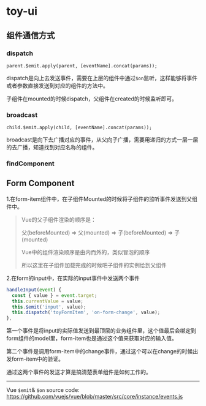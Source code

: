 # toy-ui

## 组件通信方式

### dispatch

`parent.$emit.apply(parent, [eventName].concat(params));`

dispatch是向上去发送事件，需要在上层的组件中通过`$on`监听，这样能够将事件或者参数直接发送到对应的组件的方法中。

子组件在mounted的时候dispatch，父组件在created的时候监听即可。



### broadcast

`child.$emit.apply(child, [eventName].concat(params));`

broadcast是向下去广播对应的事件，从父向子广播，需要用递归的方式一层一层的去广播，知道找到对应名称的组件。



### findComponent



## Form Component

1.在form-item组件中，在子组件Mounted的时候将子组件的监听事件发送到父组件中。

> Vue的父子组件渲染的顺序是：
>
> 父(beforeMounted) => 父(mounted) => 子(beforeMounted) => 子(mounted)
>
> Vue中的组件渲染顺序是由内而外的，类似冒泡的顺序
>
> 所以这里在子组件加载完成的时候吧子组件的实例给到父组件



2.在form的input中，在实际的input事件中发送两个事件

```js
handleInput(event) {
  const { value } = event.target;
  this.currentValue = value;
  this.$emit('input', value);
  this.dispatch('toyFormItem', 'on-form-change', value);
},
```

第一个事件是将input的实际值发送到最顶层的业务组件里，这个值最后会绑定到form组件的model里，form-item也是通过这个值来获取对应的输入值。

第二个事件是调用form-item中的change事件，通过这个可以在change的时候出发form-item中的验证。

通过这两个事件的发送才算是搞清楚表单组件是如何工作的。



---


Vue `$emit`& `$on` source code: https://github.com/vuejs/vue/blob/master/src/core/instance/events.js